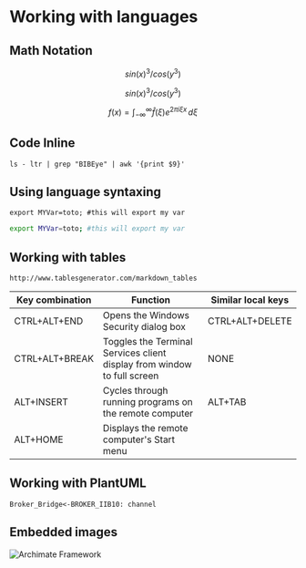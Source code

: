 # Working with languages

## Math Notation

```math
sin(x)^3/cos(y^3)
```
$$
sin(x)^3/cos(y^3)
$$

$$
f(x)= \int_{-\infty}^\infty\hat f(\xi)e^{2 \pi i \xi x}\,d\xi
$$


## Code Inline

`ls - ltr | grep "BIBEye" | awk '{print $9}'`

## Using language syntaxing

```language
export MYVar=toto; #this will export my var
```

```bash
export MYVar=toto; #this will export my var
```

## Working with tables

`http://www.tablesgenerator.com/markdown_tables`

| Key combination | Function                                                                | Similar local keys |
| --------------- | ----------------------------------------------------------------------- | ------------------ |
| CTRL+ALT+END    | Opens the Windows Security dialog box                                   | CTRL+ALT+DELETE    |
| CTRL+ALT+BREAK  | Toggles the Terminal Services client display from window to full screen | NONE               |
| ALT+INSERT      | Cycles through running programs on the remote computer                  | ALT+TAB            |
| ALT+HOME        | Displays the remote computer's Start menu                               |                    |

## Working with PlantUML

```plantuml {align="center"}
Broker_Bridge<-BROKER_IIB10: channel
```

## Embedded images

![Archimate Framework](../../Work/EA/ArchiMateFramework.PNG)

